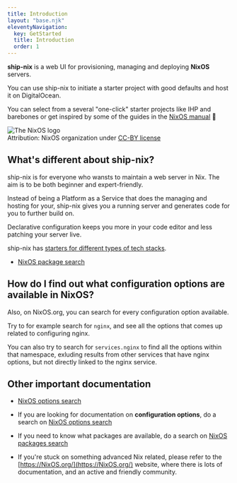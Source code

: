 ```yaml
---
title: Introduction
layout: "base.njk"
eleventyNavigation:
  key: GetStarted
  title: Introduction
  order: 1
---
```


**ship-nix** is a web UI for provisioning, managing and deploying **NixOS** servers.

You can use ship-nix to initiate a starter project with good defaults and host it on DigitalOcean.

You can select from a several "one-click" starter projects like IHP and barebones or get inspired by some of the guides in the [NixOS manual](https://NixOS.org/manual/NixOS/stable/) 🤩

<img class="w-48 h-48" alt="The NixOS logo" src="/images/nix-snowflake.svg"/>
<div class="text-sm">Attribution: NixOS organization under <a href="https://github.com/NixOS/NixOS-artwork/tree/master/logo">CC-BY license</a></div>

## What's different about ship-nix?

ship-nix is for everyone who wansts to maintain a web server in Nix. The aim is to be both beginner and expert-friendly.

Instead of being a Platform as a Service that does the managing and hosting for your, ship-nix gives you a running server and generates code for you to further build on.

Declarative configuration keeps you more in your code editor and less patching your server live.

ship-nix has [starters for different types of tech stacks](/starters/).

- [NixOS package search](https://search.NixOS.org/packages)

## How do I find out what configuration options are available in NixOS?

Also, on NixOS.org, you can search for every configuration option available.

Try to for example search for `nginx`, and see all the options that comes up related to configuring nginx.

You can also try to search for `services.nginx` to find all the options within that namespace, exluding results from other services that have nginx options, but not directly linked to the nginx service.

## Other important documentation

- [NixOS options search](https://search.NixOS.org/options?)

- If you are looking for documentation on **configuration options**, do a search on [NixOS options search](https://search.NixOS.org/options?)
- If you need to know what packages are available, do a search on [NixOS packages search](https://search.NixOS.org/packages?)
- If you're stuck on something advanced Nix related, please refer to the [https://NixOS.org/](https://NixOS.org/) website, where there is lots of documentation, and an active and friendly community.
